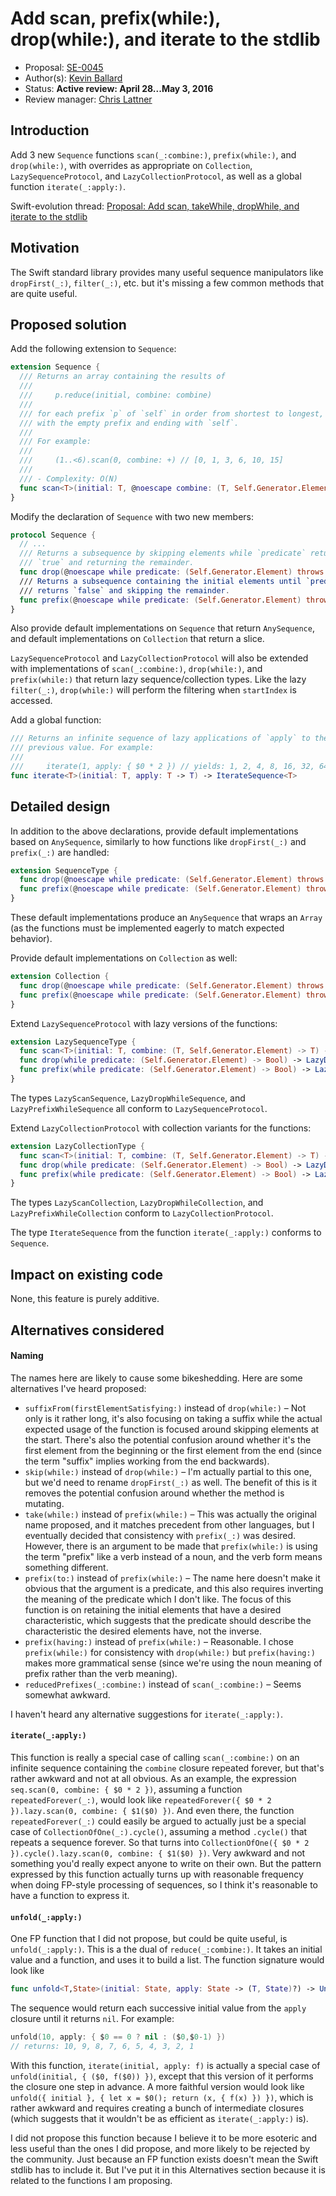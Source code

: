 # Add scan, prefix(while:), drop(while:), and iterate to the stdlib

* Proposal: [SE-0045](0045-scan-takewhile-dropwhile.md)
* Author(s): [Kevin Ballard](https://github.com/kballard)
* Status: **Active review: April 28...May 3, 2016**
* Review manager: [Chris Lattner](http://github.com/lattner)

## Introduction

Add 3 new `Sequence` functions `scan(_:combine:)`, `prefix(while:)`, and
`drop(while:)`, with overrides as appropriate on `Collection`,
`LazySequenceProtocol`, and `LazyCollectionProtocol`, as well as a global
function `iterate(_:apply:)`.

Swift-evolution thread:
[Proposal: Add scan, takeWhile, dropWhile, and iterate to the stdlib](http://thread.gmane.org/gmane.comp.lang.swift.evolution/1515)

## Motivation

The Swift standard library provides many useful sequence manipulators like
`dropFirst(_:)`, `filter(_:)`, etc. but it's missing a few common methods that
are quite useful.

## Proposed solution

Add the following extension to `Sequence`:

```swift
extension Sequence {
  /// Returns an array containing the results of
  ///
  ///     p.reduce(initial, combine: combine)
  ///
  /// for each prefix `p` of `self` in order from shortest to longest, starting
  /// with the empty prefix and ending with `self`.
  ///
  /// For example:
  ///
  ///     (1..<6).scan(0, combine: +) // [0, 1, 3, 6, 10, 15]
  ///
  /// - Complexity: O(N)
  func scan<T>(initial: T, @noescape combine: (T, Self.Generator.Element) throws -> T) rethrows -> [T]
}
```

Modify the declaration of `Sequence` with two new members:

```swift
protocol Sequence {
  // ...
  /// Returns a subsequence by skipping elements while `predicate` returns
  /// `true` and returning the remainder.
  func drop(@noescape while predicate: (Self.Generator.Element) throws -> Bool) rethrows -> Self.SubSequence
  /// Returns a subsequence containing the initial elements until `predicate`
  /// returns `false` and skipping the remainder.
  func prefix(@noescape while predicate: (Self.Generator.Element) throws -> Bool) rethrows -> Self.SubSequence
}
```

Also provide default implementations on `Sequence` that return `AnySequence`,
and default implementations on `Collection` that return a slice.

`LazySequenceProtocol` and `LazyCollectionProtocol` will also be extended with
implementations of `scan(_:combine:)`, `drop(while:)`, and `prefix(while:)`
that return lazy sequence/collection types. Like the lazy `filter(_:)`,
`drop(while:)` will perform the filtering when `startIndex` is accessed.

Add a global function:

```swift
/// Returns an infinite sequence of lazy applications of `apply` to the
/// previous value. For example:
///
///     iterate(1, apply: { $0 * 2 }) // yields: 1, 2, 4, 8, 16, 32, 64, ...
func iterate<T>(initial: T, apply: T -> T) -> IterateSequence<T>
```

## Detailed design

In addition to the above declarations, provide default implementations based on
`AnySequence`, similarly to how functions like `dropFirst(_:)` and `prefix(_:)`
are handled:

```swift
extension SequenceType {
  func drop(@noescape while predicate: (Self.Generator.Element) throws -> Bool) rethrows -> AnySequence<Self.Generator.Element>
  func prefix(@noescape while predicate: (Self.Generator.Element) throws -> Bool) rethrows -> AnySequence<Self.Generator.Element>
}
```

These default implementations produce an `AnySequence` that wraps an `Array`
(as the functions must be implemented eagerly to match expected behavior).

Provide default implementations on `Collection` as well:

```swift
extension Collection {
  func drop(@noescape while predicate: (Self.Generator.Element) throws -> Bool) rethrows -> Self.SubSequence
  func prefix(@noescape while predicate: (Self.Generator.Element) throws -> Bool) rethrows -> Self.SubSequence
}
```

Extend `LazySequenceProtocol` with lazy versions of the functions:

```swift
extension LazySequenceType {
  func scan<T>(initial: T, combine: (T, Self.Generator.Element) -> T) -> LazyScanSequence<Self.Elements, T>
  func drop(while predicate: (Self.Generator.Element) -> Bool) -> LazyDropWhileSequence<Self.Elements>
  func prefix(while predicate: (Self.Generator.Element) -> Bool) -> LazyPrefixWhileSequence<Self.Elements>
}
```

The types `LazyScanSequence`, `LazyDropWhileSequence`, and
`LazyPrefixWhileSequence` all conform to `LazySequenceProtocol`.

Extend `LazyCollectionProtocol` with collection variants for the functions:

```swift
extension LazyCollectionType {
  func scan<T>(initial: T, combine: (T, Self.Generator.Element) -> T) -> LazyScanCollection<Self.Elements, T>
  func drop(while predicate: (Self.Generator.Element) -> Bool) -> LazyDropWhileCollection<Self.Elements>
  func prefix(while predicate: (Self.Generator.Element) -> Bool) -> LazyPrefixWhileCollection<Self.Elements>
}
```

The types `LazyScanCollection`, `LazyDropWhileCollection`, and
`LazyPrefixWhileCollection` conform to `LazyCollectionProtocol`.

The type `IterateSequence` from the function `iterate(_:apply:)` conforms to
`Sequence`.

## Impact on existing code

None, this feature is purely additive.

## Alternatives considered

#### Naming

The names here are likely to cause some bikeshedding. Here are some alternatives
I've heard proposed:

* `suffixFrom(firstElementSatisfying:)` instead of `drop(while:)` – Not only is
  it rather long, it's also focusing on taking a suffix while the actual
  expected usage of the function is focused around skipping elements at the
  start. There's also the potential confusion around whether it's the first
  element from the beginning or the first element from the end (since the term
  "suffix" implies working from the end backwards).
* `skip(while:)` instead of `drop(while:)` – I'm actually partial to this one,
  but we'd need to rename `dropFirst(_:)` as well. The benefit of this is it
  removes the potential confusion around whether the method is mutating.
* `take(while:)` instead of `prefix(while:)` – This was actually the original
  name proposed, and it matches precedent from other languages, but I eventually
  decided that consistency with `prefix(_:)` was desired. However, there is an
  argument to be made that `prefix(while:)` is using the term "prefix" like a
  verb instead of a noun, and the verb form means something different.
* `prefix(to:)` instead of `prefix(while:)` – The name here doesn't make it
  obvious that the argument is a predicate, and this also requires inverting the
  meaning of the predicate which I don't like. The focus of this function is on
  retaining the initial elements that have a desired characteristic, which
  suggests that the predicate should describe the characteristic the desired
  elements have, not the inverse.
* `prefix(having:)` instead of `prefix(while:)` – Reasonable. I chose
  `prefix(while:)` for consistency with `drop(while:)` but `prefix(having:)`
  makes more grammatical sense (since we're using the noun meaning of prefix
  rather than the verb meaning).
* `reducedPrefixes(_:combine:)` instead of `scan(_:combine:)` – Seems somewhat
  awkward.

I haven't heard any alternative suggestions for `iterate(_:apply:)`.

#### `iterate(_:apply:)`

This function is really a special case of calling `scan(_:combine:)` on an
infinite sequence containing the `combine` closure repeated forever, but that's
rather awkward and not at all obvious. As an example, the expression
`seq.scan(0, combine: { $0 * 2 })`, assuming a function `repeatedForever(_:)`,
would look like `repeatedForever({ $0 * 2 }).lazy.scan(0, combine: { $1($0) })`.
And even there, the function `repeatedForever(_:)` could easily be argued to
actually just be a special case of `CollectionOfOne(_:).cycle()`, assuming a
method `.cycle()` that repeats a sequence forever. So that turns into
`CollectionOfOne({ $0 * 2 }).cycle().lazy.scan(0, combine: { $1($0) })`. Very
awkward and not something you'd really expect anyone to write on their own. But
the pattern expressed by this function actually turns up with reasonable
frequency when doing FP-style processing of sequences, so I think it's
reasonable to have a function to express it.

#### `unfold(_:apply:)`

One FP function that I did not propose, but could be quite useful, is
`unfold(_:apply:)`. This is a the dual of `reduce(_:combine:)`. It takes an
initial value and a function, and uses it to build a list. The function
signature would look like

```swift
func unfold<T,State>(initial: State, apply: State -> (T, State)?) -> UnfoldSequence<T>
```

The sequence would return each successive initial value from the `apply` closure
until it returns `nil`. For example:

```swift
unfold(10, apply: { $0 == 0 ? nil : ($0,$0-1) })
// returns: 10, 9, 8, 7, 6, 5, 4, 3, 2, 1
```

With this function, `iterate(initial, apply: f)` is actually a special case of
`unfold(initial, { ($0, f($0)) })`, except that this version of it performs the
closure one step in advance. A more faithful version would look like
`unfold({ initial }, { let x = $0(); return (x, { f(x) }) })`, which is rather
awkward and requires creating a bunch of intermediate closures (which suggests
that it wouldn't be as efficient as `iterate(_:apply:)` is).

I did not propose this function because I believe it to be more esoteric and
less useful than the ones I did propose, and more likely to be rejected by the
community. Just because an FP function exists doesn't mean the Swift stdlib has
to include it. But I've put it in this Alternatives section because it is
related to the functions I am proposing.
